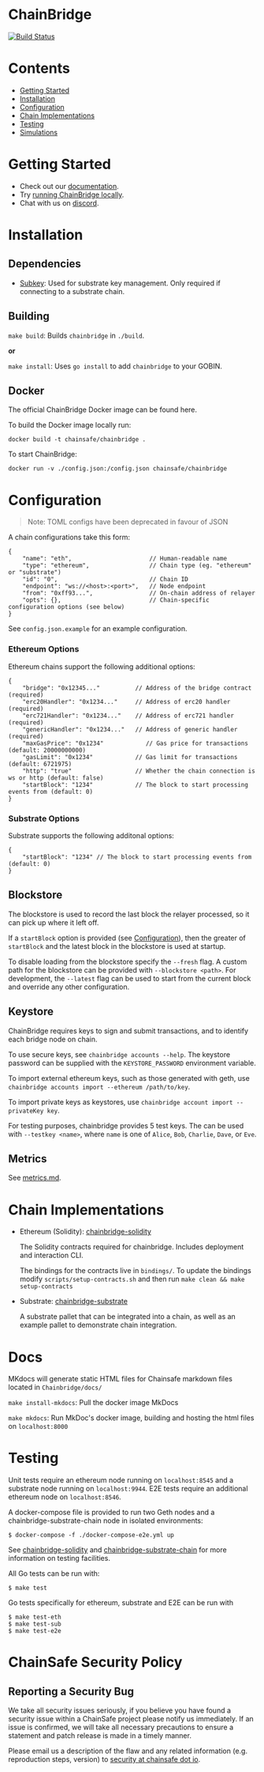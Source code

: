 # ChainBridge

[![Build Status](https://travis-ci.com/ChainSafe/ChainBridge.svg?branch=master)](https://travis-ci.com/ChainSafe/ChainBridge)

# Contents

- [Getting Started](#getting-started)
- [Installation](#installation)
- [Configuration](#configuration)
- [Chain Implementations](#chain-implementations)
- [Testing](#testing)
- [Simulations](#simulations)

# Getting Started
- Check out our [documentation](https://chainsafe.github.io/ChainBridge/).
- Try [running ChainBridge locally](https://chainsafe.github.io/ChainBridge/local/).
- Chat with us on [discord](https://discord.gg/GPH6Sp).

# Installation

## Dependencies

- [Subkey](https://substrate.dev/docs/en/knowledgebase/integrate/subkey): 
Used for substrate key management. Only required if connecting to a substrate chain.


## Building

`make build`: Builds `chainbridge` in `./build`.

**or**

`make install`: Uses `go install` to add `chainbridge` to your GOBIN.

## Docker 
The official ChainBridge Docker image can be found here.

To build the Docker image locally run:

```
docker build -t chainsafe/chainbridge .
```

To start ChainBridge:

``` 
docker run -v ./config.json:/config.json chainsafe/chainbridge
```

# Configuration

> Note: TOML configs have been deprecated in favour of JSON

A chain configurations take this form:

```
{
    "name": "eth",                      // Human-readable name
    "type": "ethereum",                 // Chain type (eg. "ethereum" or "substrate")
    "id": "0",                          // Chain ID
    "endpoint": "ws://<host>:<port>",   // Node endpoint
    "from": "0xff93...",                // On-chain address of relayer
    "opts": {},                         // Chain-specific configuration options (see below)
}
```

See `config.json.example` for an example configuration. 

### Ethereum Options

Ethereum chains support the following additional options:

```
{
    "bridge": "0x12345..."          // Address of the bridge contract (required)
    "erc20Handler": "0x1234..."     // Address of erc20 handler (required)
    "erc721Handler": "0x1234..."    // Address of erc721 handler (required)
    "genericHandler": "0x1234..."   // Address of generic handler (required)
    "maxGasPrice": "0x1234"            // Gas price for transactions (default: 20000000000)
    "gasLimit": "0x1234"            // Gas limit for transactions (default: 6721975)
    "http": "true"                  // Whether the chain connection is ws or http (default: false)
    "startBlock": "1234"            // The block to start processing events from (default: 0)
}
```

### Substrate Options

Substrate supports the following additonal options:

```
{
    "startBlock": "1234" // The block to start processing events from (default: 0)
}
```

## Blockstore

The blockstore is used to record the last block the relayer processed, so it can pick up where it left off. 

If a `startBlock` option is provided (see [Configuration](#configuration)), then the greater of `startBlock` and the latest block in the blockstore is used at startup.

To disable loading from the blockstore specify the `--fresh` flag. A custom path for the blockstore can be provided with `--blockstore <path>`. For development, the `--latest` flag can be used to start from the current block and override any other configuration.

## Keystore

ChainBridge requires keys to sign and submit transactions, and to identify each bridge node on chain.

To use secure keys, see `chainbridge accounts --help`. The keystore password can be supplied with the `KEYSTORE_PASSWORD` environment variable.

To import external ethereum keys, such as those generated with geth, use `chainbridge accounts import --ethereum /path/to/key`.

To import private keys as keystores, use `chainbridge account import --privateKey key`.

For testing purposes, chainbridge provides 5 test keys. The can be used with `--testkey <name>`, where `name` is one of `Alice`, `Bob`, `Charlie`, `Dave`, or `Eve`. 

## Metrics

See [metrics.md](/docs/metrics.md).

# Chain Implementations

- Ethereum (Solidity): [chainbridge-solidity](https://github.com/ChainSafe/chainbridge-solidity) 

    The Solidity contracts required for chainbridge. Includes deployment and interaction CLI.
    
    The bindings for the contracts live in `bindings/`. To update the bindings modify `scripts/setup-contracts.sh` and then run `make clean && make setup-contracts`

- Substrate: [chainbridge-substrate](https://github.com/ChainSafe/chainbridge-substrate)

    A substrate pallet that can be integrated into a chain, as well as an example pallet to demonstrate chain integration.

# Docs

MKdocs will generate static HTML files for Chainsafe markdown files located in `Chainbridge/docs/`

`make install-mkdocs`: Pull the docker image MkDocs

`make mkdocs`: Run MkDoc's docker image, building and hosting the html files on `localhost:8000`  

# Testing

Unit tests require an ethereum node running on `localhost:8545` and a substrate node running on `localhost:9944`. E2E tests require an additional ethereum node on `localhost:8546`. 

A docker-compose file is provided to run two Geth nodes and a chainbridge-substrate-chain node in isolated environments:
```
$ docker-compose -f ./docker-compose-e2e.yml up
```

See [chainbridge-solidity](https://github.com/chainsafe/chainbridge-solidity) and [chainbridge-substrate-chain](https://github.com/ChainSafe/chainbridge-substrate-chain) for more information on testing facilities.

All Go tests can be run with:
```
$ make test
```
Go tests specifically for ethereum, substrate and E2E can be run with
```
$ make test-eth
$ make test-sub
$ make test-e2e
```

# ChainSafe Security Policy

## Reporting a Security Bug

We take all security issues seriously, if you believe you have found a security issue within a ChainSafe
project please notify us immediately. If an issue is confirmed, we will take all necessary precautions 
to ensure a statement and patch release is made in a timely manner.

Please email us a description of the flaw and any related information (e.g. reproduction steps, version) to
[security at chainsafe dot io](mailto:security@chainsafe.io).
